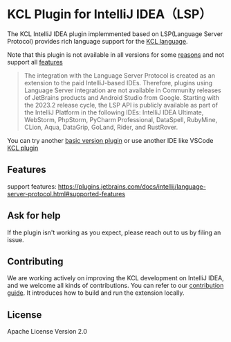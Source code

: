 # KCL Plugin for IntelliJ IDEA（LSP）

The KCL IntelliJ IDEA plugin implemmented based on LSP(Language Server Protocol) provides rich language support for the [KCL language](https://kusionstack.io/docs/reference/lang/).

Note that this plugin is not available in all versions for some [reasons](https://plugins.jetbrains.com/docs/intellij/language-server-protocol.html#supported-ides) and not support all [features](https://plugins.jetbrains.com/docs/intellij/language-server-protocol.html#supported-features)
> The integration with the Language Server Protocol is created as an extension to the paid IntelliJ-based IDEs. Therefore, plugins using Language Server integration are not available in Community releases of JetBrains products and Android Studio from Google.
Starting with the 2023.2 release cycle, the LSP API is publicly available as part of the IntelliJ Platform in the following IDEs: IntelliJ IDEA Ultimate, WebStorm, PhpStorm, PyCharm Professional, DataSpell, RubyMine, CLion, Aqua, DataGrip, GoLand, Rider, and RustRover.

You can try another [basic version plugin](https://github.com/kcl-lang/intellij-kcl) or use another IDE like VSCode [KCL plugin](https://github.com/kcl-lang/vscode-kcl)

## Features

support features: https://plugins.jetbrains.com/docs/intellij/language-server-protocol.html#supported-features

## Ask for help

If the plugin isn't working as you expect, please reach out to us by filing an issue.

## Contributing

We are working actively on improving the KCL development on IntelliJ IDEA, and we welcome all kinds of contributions. You can refer to our [contribution guide](docs/CONTRIBUTING.md). It introduces how to build and run the extension locally.


## License

Apache License Version 2.0
